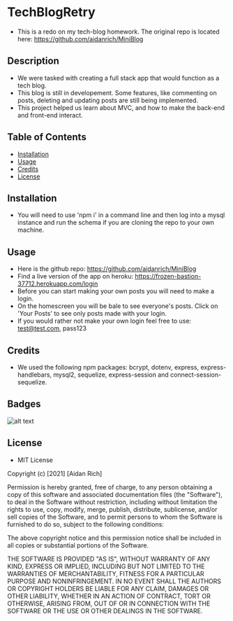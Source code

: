 # TechBlogRetry
- This is a redo on my tech-blog homework. The original repo is located here: https://github.com/aidanrich/MiniBlog
## Description
- We were tasked with creating a full stack app that would function as a tech blog.
- This blog is still in developement. Some features, like commenting on posts, deleting and updating posts are still being implemented.
- This project helped us learn about MVC, and how to make the back-end and front-end interact.
## Table of Contents
- [Installation](#installation)
- [Usage](#usage)
- [Credits](#credits)
- [License](#license)
## Installation
- You will need to use 'npm i' in a command line and then log into a mysql instance and run the schema if you are cloning the repo to your own machine.
## Usage
- Here is the github repo: https://github.com/aidanrich/MiniBlog
- Find a live version of the app on heroku: https://frozen-bastion-37712.herokuapp.com/login
- Before you can start making your own posts you will need to make a login.
- On the homescreen you will be bale to see everyone's posts. Click on 'Your Posts' to see only posts made with your login.
- If you would rather not make your own login feel free to use: test@test.com, pass123
   
## Credits
- We used the following npm packages: bcrypt, dotenv, express, express-handlebars, mysql2, sequelize, express-session and connect-session-sequelize.

## Badges
![alt text](https://img.shields.io/badge/Script-JS-brightgreen)

## License
- MIT License

Copyright (c) [2021] [Aidan Rich]

Permission is hereby granted, free of charge, to any person obtaining a copy of this software and associated documentation files (the "Software"), to deal in the Software without restriction, including without limitation the rights to use, copy, modify, merge, publish, distribute, sublicense, and/or sell copies of the Software, and to permit persons to whom the Software is furnished to do so, subject to the following conditions:

The above copyright notice and this permission notice shall be included in all copies or substantial portions of the Software.

THE SOFTWARE IS PROVIDED "AS IS", WITHOUT WARRANTY OF ANY KIND, EXPRESS OR IMPLIED, INCLUDING BUT NOT LIMITED TO THE WARRANTIES OF MERCHANTABILITY, FITNESS FOR A PARTICULAR PURPOSE AND NONINFRINGEMENT. IN NO EVENT SHALL THE AUTHORS OR COPYRIGHT HOLDERS BE LIABLE FOR ANY CLAIM, DAMAGES OR OTHER LIABILITY, WHETHER IN AN ACTION OF CONTRACT, TORT OR OTHERWISE, ARISING FROM, OUT OF OR IN CONNECTION WITH THE SOFTWARE OR THE USE OR OTHER DEALINGS IN THE SOFTWARE.
